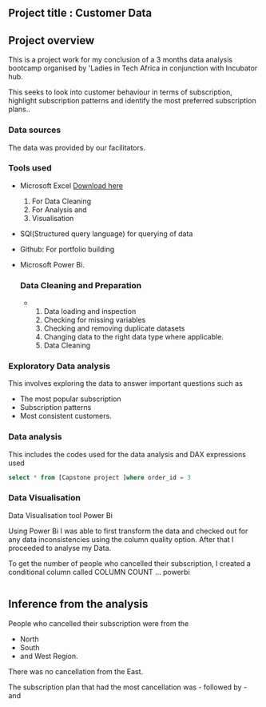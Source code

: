 
## Project title : Customer Data
## Project overview 
This is a project work for my conclusion of a 3 months data analysis bootcamp organised by 'Ladies in Tech Africa in conjunction with Incubator hub.

This seeks to look into customer behaviour in terms of subscription, highlight subscription patterns and identify the most preferred subscription plans..

### Data sources 
The data was provided by our facilitators.
### Tools used
- Microsoft Excel [Download here](https://www.Microsoft.com)
  1)  For Data Cleaning
  2)  For Analysis and
  3)  Visualisation 
- SQl(Structured query language) for querying of data 
- Github: For portfolio building 
- Microsoft Power Bi.

  ### Data Cleaning and Preparation
   - 1) Data loading and inspection
     2) Checking for missing variables
     3) Checking and removing duplicate datasets
     4) Changing data to the right data type where applicable.
     5) Data  Cleaning
### Exploratory Data analysis 
This involves exploring the data to answer important questions such as
- The most popular subscription 
- Subscription patterns
- Most consistent customers. 

### Data analysis 
This includes the codes used for the data analysis and DAX expressions used
 ~~~ SQL
select * from [Capstone project ]where order_id = 3
~~~
 
### Data Visualisation 
Data Visualisation tool Power Bi 

Using Power Bi I was able to first transform the data and checked out for any data inconsistencies using the column quality option. After that I proceeded to analyse my Data.

To get the number of people who cancelled their subscription,  I created a conditional column called COLUMN COUNT ... 
powerbi
~~~ Cancelled TRUE =1 Else 0
~~~

## Inference from the analysis 
People who cancelled their subscription were from the
- North
- South
- and West Region.

There was no cancellation from the East.

The subscription plan that had the most cancellation was - followed by - and


 
